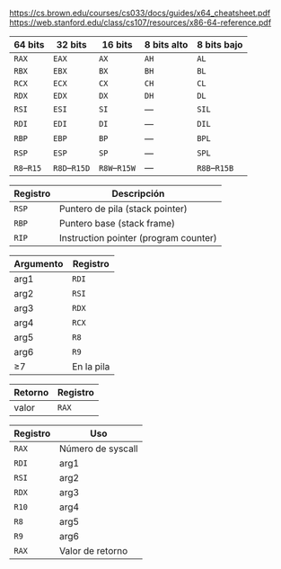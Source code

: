 https://cs.brown.edu/courses/cs033/docs/guides/x64_cheatsheet.pdf
https://web.stanford.edu/class/cs107/resources/x86-64-reference.pdf

| 64 bits    | 32 bits      | 16 bits      | 8 bits alto | 8 bits bajo  |
| ---------- | ------------ | ------------ | ----------- | ------------ |
| `RAX`      | `EAX`        | `AX`         | `AH`        | `AL`         |
| `RBX`      | `EBX`        | `BX`         | `BH`        | `BL`         |
| `RCX`      | `ECX`        | `CX`         | `CH`        | `CL`         |
| `RDX`      | `EDX`        | `DX`         | `DH`        | `DL`         |
| `RSI`      | `ESI`        | `SI`         | —           | `SIL`        |
| `RDI`      | `EDI`        | `DI`         | —           | `DIL`        |
| `RBP`      | `EBP`        | `BP`         | —           | `BPL`        |
| `RSP`      | `ESP`        | `SP`         | —           | `SPL`        |
| `R8`–`R15` | `R8D`–`R15D` | `R8W`–`R15W` | —           | `R8B`–`R15B` |


| Registro | Descripción                           |
| -------- | ------------------------------------- |
| `RSP`    | Puntero de pila (stack pointer)       |
| `RBP`    | Puntero base (stack frame)            |
| `RIP`    | Instruction pointer (program counter) |


| Argumento | Registro   |
| --------- | ---------- |
| arg1      | `RDI`      |
| arg2      | `RSI`      |
| arg3      | `RDX`      |
| arg4      | `RCX`      |
| arg5      | `R8`       |
| arg6      | `R9`       |
| ≥7        | En la pila |


| Retorno | Registro |
| ------- | -------- |
| valor   | `RAX`    |

| Registro | Uso               |
| -------- | ----------------- |
| `RAX`    | Número de syscall |
| `RDI`    | arg1              |
| `RSI`    | arg2              |
| `RDX`    | arg3              |
| `R10`    | arg4              |
| `R8`     | arg5              |
| `R9`     | arg6              |
| `RAX`    | Valor de retorno  |
